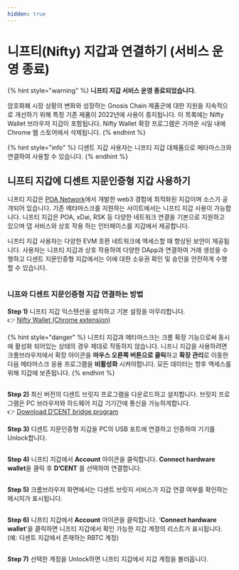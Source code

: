 ```yaml
---
hidden: true
---
```


# 니프티(Nifty) 지갑과 연결하기 (서비스 운영 종료)

{% hint style="warning" %}
**니프티 지갑 서비스 운영 종료되었습니다.**

암호화폐 시장 상황의 변화와 성장하는 Gnosis Chain 제품군에 대한 지원을 지속적으로 개선하기 위해 특정 기존 제품이 2022년에 사용이 중지됩니다. 이 목록에는 Nifty Wallet 브라우저 지갑이 포함됩니다. Nifty Wallet 확장 프로그램은 가까운 시일 내에 Chrome 웹 스토어에서 삭제됩니다.
{% endhint %}

{% hint style="info" %}
디센트 지갑 사용자는 니프티 지갑 대체품으로 메타마스크와 연결하여 사용할 수 있습니다.
{% endhint %}

## 니프티 지갑에 디센트 지문인증형 지갑 사용하기

니프티 지갑은 [POA Network](https://www.poa.network/)에서 개발한 web3 경험에 최적화된 지갑이며 소스가 공개되어 있습니다. 기존 메타마스크를 지원하는 사이트에서는 니프티 지갑 사용이 가능합니다. 니프티 지갑은 POA, xDai, RSK 등 다양한 네트워크 연결을 기본으로 지원하고 있으며 댑 서비스와 상호 작용 하는 인터페이스를 지갑에서 제공합니다.

니프티 지갑 사용자는 다양한 EVM 호환 네트워크에 액세스할 때 향상된 보안이 제공됩니다. 사용자는 니프티 지갑과 상호 작용하여 다양한 DApp과 연결하여 거래 생성을 수행하고 디센트 지문인증형 지갑에서는 이에 대한 소유권 확인 및 승인을 안전하게 수행할 수 있습니다.

<div align="left"><img src="https://miro.medium.com/max/700/1*7BPJU1e1iF2u9va_FcMNMw.png" alt=""></div>

### 니프와 디센트 지문인증형 지갑 연결하는 방법 &#x20;

**Step 1)** 니프티 지갑 익스텐션을 설치하고 기본 설정을 마무리합니다.\
👉 [Nifty Wallet (Chrome extension)](https://chrome.google.com/webstore/detail/nifty-wallet/jbdaocneiiinmjbjlgalhcelgbejmnid)

{% hint style="danger" %}
니프티 지갑과 메타마스크는 크롬 확장 기능으로써 동시에 활성화 되어있는 상태의 경우 제대로 작동하지 않습니다. 니프니 지갑을 사용하려면 크롬브라우저에서 확장 아이콘을 **마우스 오른쪽 버튼으로 클릭**하고 **확장 관리**로 이동한 다음 메타마스크 응용 프로그램을 **비활성화** 시켜야합니다. 모든 데이터는 향후 액세스를 위해 지갑에 보존됩니다.
{% endhint %}

<div align="left"><img src="https://miro.medium.com/max/700/1*oDCcukP6k9tHgFVb9JZiDA.png" alt=""></div>

**Step 2)** 최신 버전의 디센트 브릿지 프로그램을 다운로드하고 설치합니다. 브릿지 프로그램은 PC 브라우저와 하드웨어 지갑 기기간에 통신을 가능하게합니다.\
👉 [Download D’CENT bridge program](https://bridge.dcentwallet.com/v2/download)

**Step 3)** 디센트 지문인증형 지갑을 PC의 USB 포트에 연결하고 인증하여 기기를 Unlock합니다.

<div align="left"><img src="https://miro.medium.com/max/700/1*xJjQuZwJ-u8LxuFKs4cvSw.png" alt=""></div>

**Step 4)** 니프티 지갑에서 **Account** 아이콘을 클릭합니다. **Connect hardware wallet**을 클릭 후 **D’CENT** 를 선택하여 연결합니다.

<div align="left"><img src="https://miro.medium.com/max/700/1*9dAi-uQ72c0XNxRUtRGw6g.png" alt=""></div>

**Step 5)** 크롬브라우저 화면에서는 디센트 브릿지 서비스가 지갑 연결 여부를 확인하는 메시지가 표시됩니다.

<div align="left"><img src="https://miro.medium.com/max/700/1*wP-F_fgqUI8ytyLbckhb7w.png" alt=""></div>

**Step 6)** 니프티 지갑에서 **Account** 아이콘을 클릭합니다. ‘**Connect hardware wallet**’을 클릭하면 니프티 지갑에서 확인 가능한 지갑 계정의 리스트가 표시됩니다. (예: 디센트 지갑에서 존재하는 RBTC 계정)

<div align="left"><img src="https://miro.medium.com/max/700/1*2S3toWL57EeaTSN_kMgyNw.png" alt=""></div>

**Step 7)** 선택한 계정을 Unlock하면 니프티 지갑에서 지갑 계정을 불러옵니다.

<div align="left"><img src="https://miro.medium.com/max/700/1*tXd_kKpuOBtaHhjoC9zaTw.png" alt=""></div>
